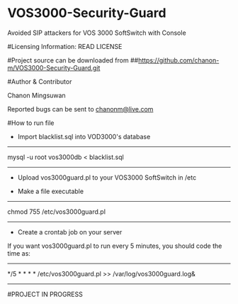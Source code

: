 # VOS3000-Security-Guard
Avoided SIP attackers for VOS 3000 SoftSwitch with Console

#Licensing Information: READ LICENSE

#Project source can be downloaded from
##https://github.com/chanon-m/VOS3000-Security-Guard.git

#Author & Contributor

Chanon Mingsuwan

Reported bugs can be sent to chanonm@live.com

#How to run file

* Import blacklist.sql into VOD3000's database

---

mysql -u root vos3000db < blacklist.sql

---

* Upload vos3000guard.pl to your VOS3000 SoftSwitch in /etc
 
* Make a file executable 

---

 chmod 755 /etc/vos3000guard.pl

---

* Create a crontab job on your server

If you want vos3000guard.pl to run every 5 minutes, you should code the time as:


---

*/5 * * * *      /etc/vos3000guard.pl >> /var/log/vos3000guard.log&

---


#PROJECT IN PROGRESS
